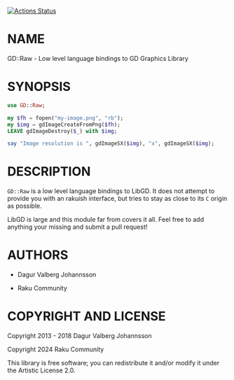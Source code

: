 [![Actions Status](https://github.com/raku-community-modules/GD-Raw/actions/workflows/linux.yml/badge.svg)](https://github.com/raku-community-modules/GD-Raw/actions)

NAME
====

GD::Raw - Low level language bindings to GD Graphics Library

SYNOPSIS
========

```raku
use GD::Raw;

my $fh = fopen("my-image.png", "rb");
my $img = gdImageCreateFromPng($fh);
LEAVE gdImageDestroy($_) with $img;

say "Image resolution is ", gdImageSX($img), "x", gdImageSX($img);
```

DESCRIPTION
===========

`GD::Raw` is a low level language bindings to LibGD. It does not attempt to provide you with an rakuish interface, but tries to stay as close to its `C` origin as possible.

LibGD is large and this module far from covers it all. Feel free to add anything your missing and submit a pull request!

AUTHORS
=======

  * Dagur Valberg Johannsson

  * Raku Community

COPYRIGHT AND LICENSE
=====================

Copyright 2013 - 2018 Dagur Valberg Johannsson

Copyright 2024 Raku Community

This library is free software; you can redistribute it and/or modify it under the Artistic License 2.0.

